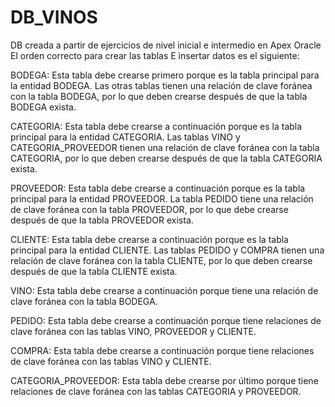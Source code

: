 # DB_VINOS
DB creada a partir de ejercicios de nivel inicial e intermedio en Apex Oracle
El orden correcto para crear las tablas E insertar datos es el siguiente: 

BODEGA: Esta tabla debe crearse primero porque es la tabla principal para la entidad BODEGA. Las otras tablas tienen una relación de clave foránea con la tabla BODEGA, por lo que deben crearse después de que la tabla BODEGA exista. 

CATEGORIA: Esta tabla debe crearse a continuación porque es la tabla principal para la entidad CATEGORIA. Las tablas VINO y CATEGORIA_PROVEEDOR tienen una relación de clave foránea con la tabla CATEGORIA, por lo que deben crearse después de que la tabla CATEGORIA exista. 

PROVEEDOR: Esta tabla debe crearse a continuación porque es la tabla principal para la entidad PROVEEDOR. La tabla PEDIDO tiene una relación de clave foránea con la tabla PROVEEDOR, por lo que debe crearse después de que la tabla PROVEEDOR exista. 

CLIENTE: Esta tabla debe crearse a continuación porque es la tabla principal para la entidad CLIENTE. Las tablas PEDIDO y COMPRA tienen una relación de clave foránea con la tabla CLIENTE, por lo que deben crearse después de que la tabla CLIENTE exista. 

VINO: Esta tabla debe crearse a continuación porque tiene una relación de clave foránea con la tabla BODEGA. 

PEDIDO: Esta tabla debe crearse a continuación porque tiene relaciones de clave foránea con las tablas VINO, PROVEEDOR y CLIENTE. 

COMPRA: Esta tabla debe crearse a continuación porque tiene relaciones de clave foránea con las tablas VINO y CLIENTE. 

CATEGORIA_PROVEEDOR: Esta tabla debe crearse por último porque tiene relaciones de clave foránea con las tablas CATEGORIA y PROVEEDOR. 
